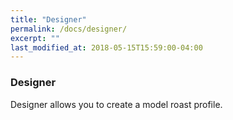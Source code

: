 ```yaml
---
title: "Designer"
permalink: /docs/designer/
excerpt: ""
last_modified_at: 2018-05-15T15:59:00-04:00
---
```


### Designer

Designer allows you to create a model roast profile.
